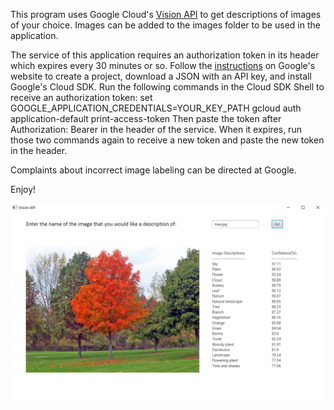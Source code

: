 This program uses Google Cloud's [Vision API](https://cloud.google.com/vision) to get descriptions of images of your 
choice. Images can be added to the images folder to be used in the application.


The service of this application requires an authorization token in its header which expires every 30 minutes or so.
Follow the [instructions](https://cloud.google.com/vision/docs/setup) on Google's website to create a project, download
a JSON with an API key, and install Google's Cloud SDK. 
Run the following commands in the Cloud SDK Shell to receive an authorization token:
    set GOOGLE_APPLICATION_CREDENTIALS=YOUR_KEY_PATH
    gcloud auth application-default print-access-token 
Then paste the token after Authorization: Bearer in the header of the service. When it expires, run those two commands
again to receive a new token and paste the new token in the header. 

Complaints about incorrect image labeling can be directed at Google. 

Enjoy!



![Application Image](images/ApplicationScreenshot.PNG)
